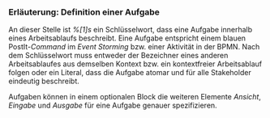 ### Erläuterung: Definition einer Aufgabe

An dieser Stelle ist _%[1]s_ ein Schlüsselwort, dass eine Aufgabe innerhalb eines Arbeitsablaufs beschreibt.
Eine Aufgabe entspricht einem blauen PostIt-_Command_ im _Event Storming_ bzw. einer Aktivität in der BPMN.
Nach dem Schlüsselwort muss entweder der Bezeichner eines anderen Arbeitsablaufes aus demselben Kontext bzw. ein kontextfreier Arbeitsablauf folgen oder ein Literal, dass die Aufgabe atomar und für alle Stakeholder eindeutig beschreibt.

Aufgaben können in einem optionalen Block die weiteren Elemente _Ansicht_, _Eingabe_ und _Ausgabe_ für eine Aufgabe genauer spezifizieren.

